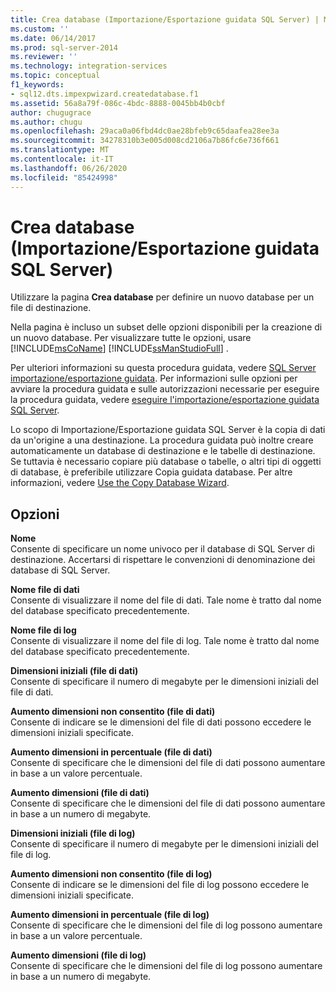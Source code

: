```yaml
---
title: Crea database (Importazione/Esportazione guidata SQL Server) | Microsoft Docs
ms.custom: ''
ms.date: 06/14/2017
ms.prod: sql-server-2014
ms.reviewer: ''
ms.technology: integration-services
ms.topic: conceptual
f1_keywords:
- sql12.dts.impexpwizard.createdatabase.f1
ms.assetid: 56a8a79f-086c-4bdc-8888-0045bb4b0cbf
author: chugugrace
ms.author: chugu
ms.openlocfilehash: 29aca0a06fbd4dc0ae28bfeb9c65daafea28ee3a
ms.sourcegitcommit: 34278310b3e005d008cd2106a7b86fc6e736f661
ms.translationtype: MT
ms.contentlocale: it-IT
ms.lasthandoff: 06/26/2020
ms.locfileid: "85424998"
---
```

# <a name="create-database-sql-server-import-and-export-wizard"></a>Crea database (Importazione/Esportazione guidata SQL Server)
  Utilizzare la pagina **Crea database** per definire un nuovo database per un file di destinazione.  
  
 Nella pagina è incluso un subset delle opzioni disponibili per la creazione di un nuovo database. Per visualizzare tutte le opzioni, usare [!INCLUDE[msCoName](../../includes/msconame-md.md)] [!INCLUDE[ssManStudioFull](../../includes/ssmanstudiofull-md.md)] .  
  
 Per ulteriori informazioni su questa procedura guidata, vedere [SQL Server importazione/esportazione guidata](import-and-export-data-with-the-sql-server-import-and-export-wizard.md). Per informazioni sulle opzioni per avviare la procedura guidata e sulle autorizzazioni necessarie per eseguire la procedura guidata, vedere [eseguire l'importazione/esportazione guidata SQL Server](start-the-sql-server-import-and-export-wizard.md).  
  
 Lo scopo di Importazione/Esportazione guidata SQL Server è la copia di dati da un'origine a una destinazione. La procedura guidata può inoltre creare automaticamente un database di destinazione e le tabelle di destinazione. Se tuttavia è necessario copiare più database o tabelle, o altri tipi di oggetti di database, è preferibile utilizzare Copia guidata database. Per altre informazioni, vedere [Use the Copy Database Wizard](../../relational-databases/databases/use-the-copy-database-wizard.md).  
  
## <a name="options"></a>Opzioni  
 **Nome**  
 Consente di specificare un nome univoco per il database di SQL Server di destinazione. Accertarsi di rispettare le convenzioni di denominazione dei database di SQL Server.  
  
 **Nome file di dati**  
 Consente di visualizzare il nome del file di dati. Tale nome è tratto dal nome del database specificato precedentemente.  
  
 **Nome file di log**  
 Consente di visualizzare il nome del file di log. Tale nome è tratto dal nome del database specificato precedentemente.  
  
 **Dimensioni iniziali (file di dati)**  
 Consente di specificare il numero di megabyte per le dimensioni iniziali del file di dati.  
  
 **Aumento dimensioni non consentito (file di dati)**  
 Consente di indicare se le dimensioni del file di dati possono eccedere le dimensioni iniziali specificate.  
  
 **Aumento dimensioni in percentuale (file di dati)**  
 Consente di specificare che le dimensioni del file di dati possono aumentare in base a un valore percentuale.  
  
 **Aumento dimensioni (file di dati)**  
 Consente di specificare che le dimensioni del file di dati possono aumentare in base a un numero di megabyte.  
  
 **Dimensioni iniziali (file di log)**  
 Consente di specificare il numero di megabyte per le dimensioni iniziali del file di log.  
  
 **Aumento dimensioni non consentito (file di log)**  
 Consente di indicare se le dimensioni del file di log possono eccedere le dimensioni iniziali specificate.  
  
 **Aumento dimensioni in percentuale (file di log)**  
 Consente di specificare che le dimensioni del file di log possono aumentare in base a un valore percentuale.  
  
 **Aumento dimensioni (file di log)**  
 Consente di specificare che le dimensioni del file di log possono aumentare in base a un numero di megabyte.  
  
  
